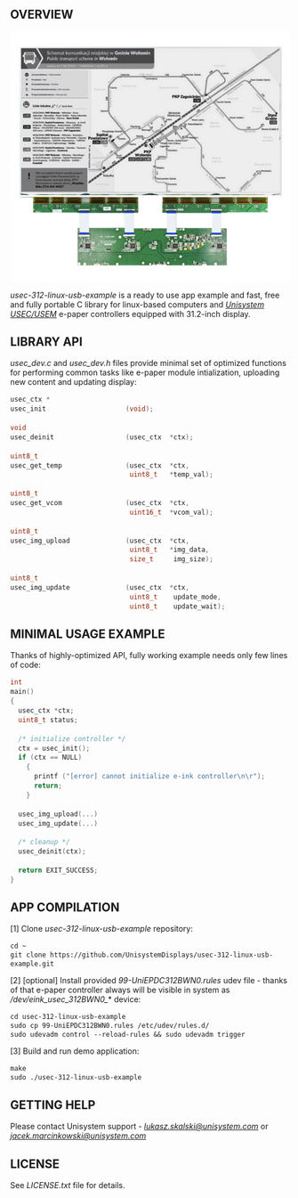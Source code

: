OVERVIEW
--------
![img1](/Docs/img_1.png)

*usec-312-linux-usb-example* is a ready to use app example and fast, free and fully portable C library for linux-based computers and [*Unisystem USEC/USEM*](https://unisystem.com/pl/produkt/wyswietlacze-e-papierowe/wyswietlacze/usec312sblusn-elektroniczny-wyswietlacz-papierowy-od-unisystem-co) e-paper controllers equipped with 31.2-inch display.

LIBRARY API
-----------

*usec_dev.c* and *usec_dev.h* files provide minimal set of optimized functions for performing common tasks like e-paper module intialization, uploading new content and updating display:

```c
usec_ctx *
usec_init                    (void);

void
usec_deinit                  (usec_ctx  *ctx);

uint8_t
usec_get_temp                (usec_ctx  *ctx,
                              uint8_t   *temp_val);

uint8_t
usec_get_vcom                (usec_ctx  *ctx,
                              uint16_t  *vcom_val);

uint8_t
usec_img_upload              (usec_ctx  *ctx,
                              uint8_t   *img_data,
                              size_t     img_size);

uint8_t
usec_img_update              (usec_ctx  *ctx,
                              uint8_t    update_mode,
                              uint8_t    update_wait);
```

MINIMAL USAGE EXAMPLE
---------------------

Thanks of highly-optimized API, fully working example needs only few lines of code:

```c
int
main()
{
  usec_ctx *ctx;
  uint8_t status;

  /* initialize controller */
  ctx = usec_init();
  if (ctx == NULL)
    {
      printf ("[error] cannot initialize e-ink controller\n\r");
      return;
    }

  usec_img_upload(...)
  usec_img_update(...)

  /* cleanup */
  usec_deinit(ctx);

  return EXIT_SUCCESS;
}
```

APP COMPILATION
---------------

[1] Clone *usec-312-linux-usb-example* repository:

```
cd ~
git clone https://github.com/UnisystemDisplays/usec-312-linux-usb-example.git
```

[2] [optional] Install provided *99-UniEPDC312BWN0.rules* udev file - thanks of that e-paper controller always will be visible in system as */dev/eink_usec_312BWN0_** device: 

```
cd usec-312-linux-usb-example
sudo cp 99-UniEPDC312BWN0.rules /etc/udev/rules.d/
sudo udevadm control --reload-rules && sudo udevadm trigger
```

[3] Build and run demo application:

```
make
sudo ./usec-312-linux-usb-example
```

GETTING HELP
------------

Please contact Unisystem support - [*<lukasz.skalski@unisystem.com>*](lukasz.skalski@unisystem.com) or [*<jacek.marcinkowski@unisystem.com>*](jacek.marcinkowski@unisystem.com)

LICENSE
-------

See *LICENSE.txt* file for details.
